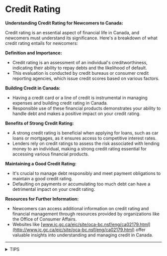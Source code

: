 # Credit Rating

**Understanding Credit Rating for Newcomers to Canada:**

Credit rating is an essential aspect of financial life in Canada, and newcomers must understand its significance. Here's a breakdown of what credit rating entails for newcomers:

**Definition and Importance:**

* Credit rating is an assessment of an individual's creditworthiness, indicating their ability to repay debts and the likelihood of default.
* This evaluation is conducted by credit bureaus or consumer credit reporting agencies, which issue credit scores based on various factors.

**Building Credit in Canada:**

* Having a credit card or a line of credit is instrumental in managing expenses and building credit rating in Canada.
* Responsible use of these financial products demonstrates your ability to handle debt and makes a positive impact on your credit rating.

**Benefits of Strong Credit Rating:**

* A strong credit rating is beneficial when applying for loans, such as car loans or mortgages, as it ensures access to competitive interest rates.
* Lenders rely on credit ratings to assess the risk associated with lending money to an individual, making a strong credit rating essential for accessing various financial products.

**Maintaining a Good Credit Rating:**

* It's crucial to manage debt responsibly and meet payment obligations to maintain a good credit rating.
* Defaulting on payments or accumulating too much debt can have a detrimental impact on your credit rating.

**Resources for Further Information:**

* Newcomers can access additional information on credit rating and financial management through resources provided by organizations like the Office of Consumer Affairs.
* Websites like [www.ic.gc.ca/eic/site/oca-bc.nsf/eng/ca02179.html](http://www.ic.gc.ca/eic/site/oca-bc.nsf/eng/ca02179.html) offer valuable insights into understanding and managing credit in Canada.

***

<details>

<summary>TIPS</summary>

**Managing Your Credit Score in Canada:**

Credit score matters significantly in Canada, and newcomers can take proactive steps to understand and manage it effectively. Here are some tips to help you navigate the Canadian credit system:

**1. Use Credit Cards Wisely:**

* Start using a credit card rather than relying solely on debit cards or cash payments. Using a credit card responsibly can help build your credit history in Canada.

**2. Pay Bills on Time:**

* Timely bill payments are crucial for maintaining a good credit score. Make it a priority to pay your bills, including credit card bills, on time to demonstrate responsible financial behavior.

**3. Boosting and Managing Your Credit Score:**

* Your credit score plays a significant role in accessing loans and other financial products. Focus on building positive credit habits and managing your credit score effectively.
* Maintaining a great credit score and practicing good banking habits can lead to lower interest rates on loans and other financial benefits.

**4. Establish Monthly Spending Habits:**

* Develop monthly spending habits by tracking your expenses and allocating a portion of your income for savings. Consistency in managing your finances is key to improving your credit score over time.

**5. Utilize Credit Cards Wisely:**

* Aim to utilize only 50% of your credit card limit and pay off the balance after your statement is generated. This responsible usage demonstrates financial discipline and contributes to a positive credit history.

**6. Be Cautious with Credit Increases:**

* When offered a credit increase, inquire if it is pre-approved to avoid unnecessary credit inquiries that could negatively impact your credit score. As a newcomer, you may not always qualify for credit increases, so be cautious.

**7. Avoid Store-Specific Credit Cards:**

* Refrain from obtaining store-specific credit cards, such as those offered by Walmart and other superstores, if possible. These cards may have limited benefits and could potentially impact your credit score.

**8. Check Your Credit Score Regularly:**

* Take advantage of free credit score checking services like CreditKarma, Borrowell/CIBC App, and Mogo.ca. Regularly monitoring your credit score allows you to stay informed about your financial standing without impacting your credit score (soft inquiry).

</details>
